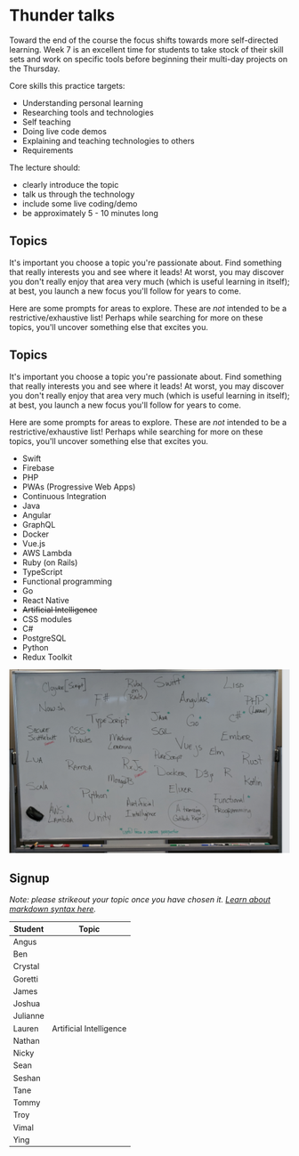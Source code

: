 # Thunder talks

Toward the end of the course the focus shifts towards more self-directed learning. Week 7 is an excellent time for students to take stock of their skill sets and work on specific tools before beginning their multi-day projects on the Thursday.

Core skills this practice targets:

 - Understanding personal learning
 - Researching tools and technologies
 - Self teaching
 - Doing live code demos
 - Explaining and teaching technologies to others
 - Requirements

The lecture should:

 - clearly introduce the topic
 - talk us through the technology
 - include some live coding/demo
 - be approximately 5 - 10 minutes long

## Topics

It's important you choose a topic you're passionate about. Find something that really interests you and see where it leads! At worst, you may discover you don't really enjoy that area very much (which is useful learning in itself); at best, you launch a new focus you'll follow for years to come.

Here are some prompts for areas to explore. These are _not_ intended to be a restrictive/exhaustive list! Perhaps while searching for more on these topics, you'll uncover something else that excites you.

## Topics

It's important you choose a topic you're passionate about. Find something that really interests you and see where it leads! At worst, you may discover you don't really enjoy that area very much (which is useful learning in itself); at best, you launch a new focus you'll follow for years to come.

Here are some prompts for areas to explore. These are _not_ intended to be a restrictive/exhaustive list! Perhaps while searching for more on these topics, you'll uncover something else that excites you.

- Swift
- Firebase
- PHP
- PWAs (Progressive Web Apps)
- Continuous Integration
- Java
- Angular
- GraphQL
- Docker
- Vue.js
- AWS Lambda
- Ruby (on Rails)
- TypeScript
- Functional programming
- Go
- React Native
- ~~Artificial Intelligence~~
- CSS modules
- C#
- PostgreSQL 
- Python 
- Redux Toolkit

![](more-topic-prompts.png)


## Signup

*Note: please strikeout your topic once you have chosen it. [Learn about markdown syntax here](https://github.com/adam-p/markdown-here/wiki/Markdown-Cheatsheet#emphasis).*

Student    | Topic
-----------|-------------------
| Angus    |                  |      
| Ben      |                  |                                        
| Crystal  |                  |                    
| Goretti  |                  |                    
| James    |                  |                    
| Joshua   |                  |                    
| Julianne |                  |                    
| Lauren   |Artificial Intelligence |                   
| Nathan   |                  |                    
| Nicky    |                  |                  
| Sean     |                  |                  
| Seshan   |                  |                  
| Tane     |                  |                  
| Tommy    |                  |                  
| Troy     |                  |                 
| Vimal    |                  |                 
| Ying     |                  |                 

